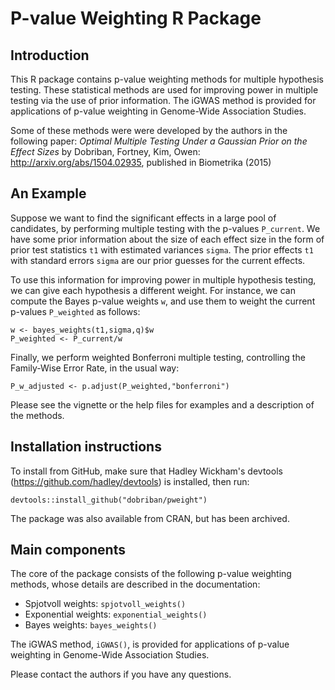 # P-value Weighting R Package

## Introduction
This R package contains p-value weighting methods for multiple hypothesis testing. These statistical methods are used for improving power in multiple testing via the use of prior information. The iGWAS method is provided for applications of p-value weighting in Genome-Wide Association Studies.

Some of these methods were were developed by the authors in the following paper:
*Optimal Multiple Testing Under a Gaussian Prior on the Effect Sizes* by Dobriban, Fortney, Kim, Owen:  http://arxiv.org/abs/1504.02935, published in Biometrika (2015)

## An Example
Suppose we want to find the significant effects in a large pool of candidates, by performing  multiple testing with the p-values `P_current`. We have some prior information about the size of each effect size in the form of prior test statistics `t1` with estimated variances `sigma`. The prior effects `t1` with standard errors `sigma` are our prior guesses for the current effects.

To use this information for improving power in multiple hypothesis testing, we can give each hypothesis a different weight. For instance, we can compute the Bayes p-value weights `w`, and use them to weight the current p-values `P_weighted` as follows: 

```{r}
w <- bayes_weights(t1,sigma,q)$w
P_weighted <- P_current/w
```

Finally, we perform weighted Bonferroni multiple testing, controlling the Family-Wise Error Rate, in the usual way: 
```{r}
P_w_adjusted <- p.adjust(P_weighted,"bonferroni")
```

Please see the vignette or the help files for examples and a description of the methods.

## Installation instructions

To install from GitHub, make sure that Hadley Wickham's devtools (https://github.com/hadley/devtools) is installed, then run:

```{r}
devtools::install_github("dobriban/pweight")
```

The package was also available from CRAN, but has been archived.

## Main components

The core of the package consists of the following p-value weighting methods, whose details are described in the documentation:

* Spjotvoll weights: `spjotvoll_weights()` 
* Exponential weights: `exponential_weights()` 
* Bayes weights: `bayes_weights()`

The iGWAS method, `iGWAS()`, is provided for applications of p-value weighting in Genome-Wide Association Studies.

Please contact the authors if you have any questions. 
